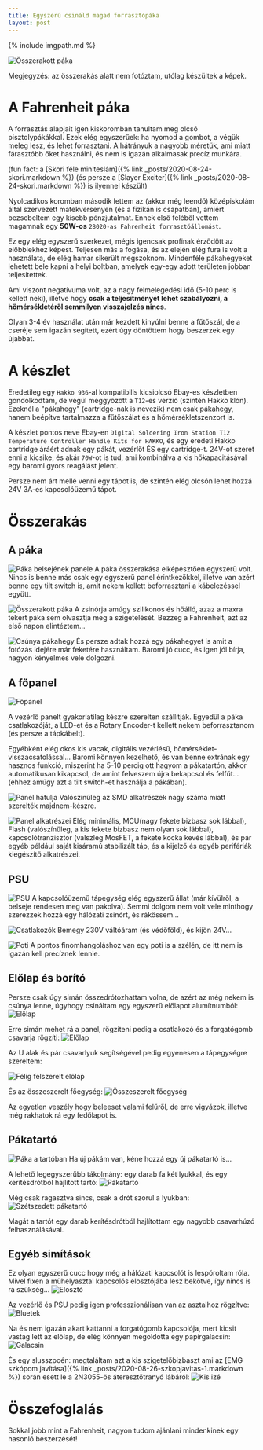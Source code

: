 ```yaml
---
title: Egyszerű csináld magad forrasztópáka
layout: post
---
```


{% include imgpath.md %}

![Összerakott páka]({{imgpath}}/osszerakva.jpg)

Megjegyzés: az összerakás alatt nem fotóztam, utólag készültek a képek.

# A Fahrenheit páka

A forrasztás alapjait igen kiskoromban tanultam meg olcsó pisztolypákákkal. Ezek elég egyszerűek: ha nyomod a gombot, a végük meleg lesz, és lehet forrasztani. A hátrányuk a nagyobb méretük, ami miatt fárasztóbb őket használni, és nem is igazán alkalmasak precíz munkára.

(fun fact: a [Skori féle miniteslám]({% link _posts/2020-08-24-skori.markdown %}) (és persze a [Slayer Exciter]({% link _posts/2020-08-24-skori.markdown %}) is ilyennel készült)

Nyolcadikos koromban második lettem az (akkor még leendő) középiskolám által szervezett matekversenyen (és a fizikán is csapatban), amiért bezsebeltem egy kisebb pénzjutalmat. Ennek első feléből vettem magamnak egy __50W-os__ `28020-as Fahrenheit forrasztóállomást`.

Ez egy elég egyszerű szerkezet, mégis igencsak profinak érződött az előbbiekhez képest. Teljesen más a fogása, és az elején elég fura is volt a használata, de elég hamar sikerült megszoknom. Mindenféle pákahegyeket lehetett bele kapni a helyi boltban, amelyek egy-egy adott területen jobban teljesítettek.

Ami viszont negatívuma volt, az a nagy felmelegedési idő (5-10 perc is kellett neki), illetve hogy __csak a teljesítményét lehet szabályozni, a hőmérsékletéről semmilyen visszajelzés nincs__.

Olyan 3-4 év használat után már kezdett kinyúlni benne a fűtőszál, de a cseréje sem igazán segített, ezért úgy döntöttem hogy beszerzek egy újabbat.

# A készlet

Eredetileg egy `Hakko 936`-al kompatibilis kicsiolcsó Ebay-es készletben gondolkodtam, de végül meggyőzött a `T12`-es verzió (szintén Hakko klón). Ezeknél a "pákahegy" (cartridge-nak is nevezik) nem csak pákahegy, hanem beépítve tartalmazza a fűtőszálat és a hőmérsékletszenzort is.

A készlet pontos neve Ebay-en `Digital Soldering Iron Station T12 Temperature Controller Handle Kits for HAKKO`, és egy eredeti Hakko cartridge áráért adnak egy pákát, vezérlőt ÉS egy cartridge-t. 24V-ot szeret enni a kicsike, és akár `70W`-ot is tud, ami kombinálva a kis hőkapacitásával egy baromi gyors reagálást jelent.

Persze nem árt mellé venni egy tápot is, de szintén elég olcsón lehet hozzá 24V 3A-es kapcsolóüzemű tápot.

# Összerakás

## A páka

![Páka belsejének panele]({{imgpath}}/pakapanel.jpg)
A páka összerakása elképesztően egyszerű volt. Nincs is benne más csak egy egyszerű panel érintkezőkkel, illetve van azért benne egy tilt switch is, amit nekem kellett beforrasztani a kábelezéssel együtt.

![Összerakott páka]({{imgpath}}/paka_magaban.jpg)
A zsinórja amúgy szilikonos és hőálló, azaz a maxra tekert páka sem olvasztja meg a szigetelését. Bezzeg a Fahrenheit, azt az első napon elintéztem...

![Csúnya pákahegy]({{imgpath}}/pakahegy.jpg)
És persze adtak hozzá egy pákahegyet is amit a fotózás idejére már feketére használtam. Baromi jó cucc, és igen jól bírja, nagyon kényelmes vele dolgozni.

## A főpanel

![Főpanel]({{imgpath}}/fopanel.jpg)

A vezérlő panelt gyakorlatilag készre szerelten szállítják. Egyedül a páka csatlakozóját, a LED-et és a Rotary Encoder-t kellett nekem beforrasztanom (és persze a tápkábelt).

Egyébként elég okos kis vacak, digitális vezérlésű, hőmérséklet-visszacsatolással... Baromi könnyen kezelhető, és van benne extrának egy hasznos funkció, miszerint ha 5-10 percig ott hagyom a pákatartón, akkor automatikusan kikapcsol, de amint felveszem újra bekapcsol és felfűt...
(ehhez amúgy azt a tilt switch-et használja a pákában).

![Panel hátulja]({{imgpath}}/panel_hatulja.jpg)
Valószínűleg az SMD alkatrészek nagy száma miatt szerelték majdnem-készre.

![Panel alkatrészei]({{imgpath}}/panel_alkatreszek.jpg)
Elég minimális, MCU(nagy fekete bizbasz sok lábbal), Flash (valószínűleg, a kis fekete bizbasz nem olyan sok lábbal), kapcsolótranzisztor (valszleg MosFET, a fekete kocka kevés lábbal), és pár egyéb például saját kisáramú stabilizált táp, és a kijelző és egyéb perifériák kiegészítő alkatrészei. 

## PSU

![PSU]({{imgpath}}/psu.jpg)
A kapcsolóüzemű tápegység elég egyszerű állat (már kívülről, a belseje rendesen meg van pakolva). Semmi dolgom nem volt vele minthogy szerezzek hozzá egy hálózati zsinórt, és rákössem...

![Csatlakozók]({{imgpath}}/psu_csatlakozok.jpg)
Bemegy 230V váltóáram (és védőföld), és kijön 24V...

![Poti]({{imgpath}}/psu_poti.jpg)
A pontos finomhangoláshoz van egy poti is a szélén, de itt nem is igazán kell precíznek lennie.

## Előlap és borító

Persze csak úgy simán összedrótozhattam volna, de azért az még nekem is csúnya lenne, úgyhogy csináltam egy egyszerű előlapot alumítnumból:
![Előlap]({{imgpath}}/borito.jpg)

Erre simán mehet rá a panel, rögzíteni pedig a csatlakozó és a forgatógomb csavarja rögzíti:
![Előlap]({{imgpath}}/elolap.jpg)

Az U alak és pár csavarlyuk segítségével pedig egyenesen a tápegységre szereltem:

![Félig felszerelt előlap]({{imgpath}}/elolap_lent.jpg)

És az összeszerelt főegység:
![Összeszerelt főegység]({{imgpath}}/foegyseg.jpg)

Az egyetlen veszély hogy beleeset valami felűről, de erre vigyázok, illetve még rakhatok rá egy fedőlapot is.

## Pákatartó

![Páka a tartóban]({{imgpath}}/pakatarto_pakaval.jpg)
Ha új pákám van, kéne hozzá egy új pákatartó is...

A lehető legegyszerűbb tákolmány: egy darab fa két lyukkal, és egy kerítésdrótból hajlított tartó:
![Pákatartó]({{imgpath}}/allvany.jpg)

Még csak ragasztva sincs, csak a drót szorul a lyukban:
![Szétszedett pákatartó]({{imgpath}}/allvany_szetszedve.jpg)

Magát a tartót egy darab kerítésdrótból hajlítottam egy nagyobb csavarhúzó felhasználásával.

## Egyéb simítások

Ez olyan egyszerű cucc hogy még a hálózati kapcsolót is lespóroltam róla. Mivel fixen a műhelyasztal kapcsolós elosztójába lesz bekötve, így nincs is rá szükség...
![Elosztó]({{imgpath}}/eloszto.jpg)

Az vezérlő és PSU pedig igen professzionálisan van az asztalhoz rögzítve:
![Bluetek]({{imgpath}}/bluetek.jpg)

Na és nem igazán akart kattanni a forgatógomb kapcsolója, mert kicsit vastag lett az előlap, de elég könnyen megoldotta egy papírgalacsin:
![Galacsin]({{imgpath}}/galacsin.jpg)

És egy slusszpoén: megtaláltam azt a kis szigetelőbizbaszt ami az [EMG szkópom javítása]({% link _posts/2020-08-26-szkopjavitas-1.markdown %}) során esett le a 2N3055-ös áteresztőtranyó lábáról: 
![Kis izé]({{imgpath}}/kisbizbasz.jpg)

# Összefoglalás

Sokkal jobb mint a Fahrenheit, nagyon tudom ajánlani mindenkinek egy hasonló beszerzését!
